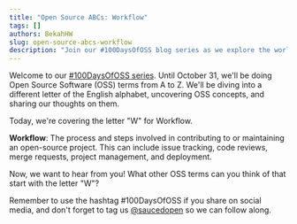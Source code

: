 ```yaml
---
title: "Open Source ABCs: Workflow"
tags: []
authors: BekahHW
slug: open-source-abcs-workflow
description: "Join our #100DaysOfOSS blog series as we explore the world of Open Source Software (OSS) from A to Z! Every week, we'll discuss two new letters of the English alphabet. Share your thoughts, ideas, and favorite OSS projects for each letter. Let's celebrate the power of open source together! "
---
```


Welcome to our [#100DaysOfOSS series](https://dev.to/opensauced/100daysofoss-growing-skills-and-real-world-experience-3o5k). Until October 31, we'll be doing  Open Source Software (OSS) terms from A to Z. We'll be diving into a different letter of the English alphabet, uncovering OSS concepts, and sharing our thoughts on them.

Today, we're covering the letter "W" for Workflow.

<!-- truncate -->


**Workflow**: The process and steps involved in contributing to or maintaining an open-source project. This can include issue tracking, code reviews, merge requests, project management, and deployment. 

Now, we want to hear from you! What other OSS terms can you think of that start with the letter "W"? 

Remember to use the hashtag #100DaysOfOSS if you share on social media, and don't forget to tag us [@saucedopen](https://twitter.com/saucedopen) so we can follow along.